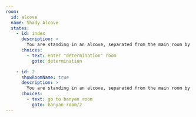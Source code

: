 ```yaml
---
room:
  id: alcove
  name: Shady Alcove
  states:
    - id: index
      description: >
        You are standing in an alcove, separated from the main room by a series of stone columns. To the west are three arched doorways labeled "curiosity", "courage", and "determination". The doorway labeled "determination" is open. The other doorways are sealed shut.
      choices:
        - text: enter "determination" room
          goto: determination

    - id: 2
      showRoomName: true
      description: >
        You are standing in an alcove, separated from the main room by a series of stone columns. To the west are three arched doorways labeled "curiosity", "courage", and "determination". All 3 doorways are sealed shut.
      choices:
        - text: go to banyan room
          goto: banyan-room/2
---
```

